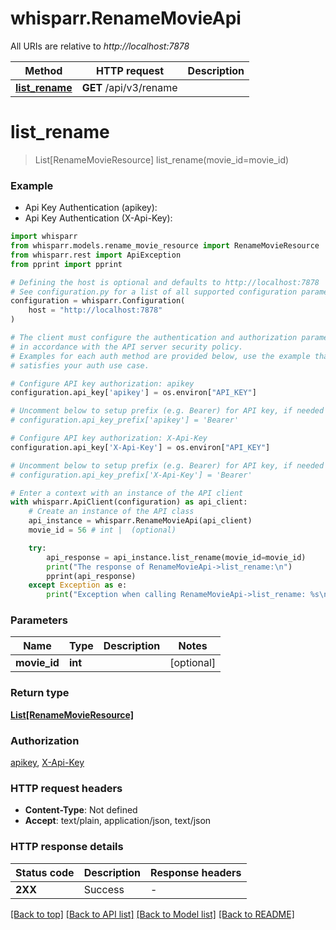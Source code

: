 # whisparr.RenameMovieApi

All URIs are relative to *http://localhost:7878*

Method | HTTP request | Description
------------- | ------------- | -------------
[**list_rename**](RenameMovieApi.md#list_rename) | **GET** /api/v3/rename | 


# **list_rename**
> List[RenameMovieResource] list_rename(movie_id=movie_id)



### Example

* Api Key Authentication (apikey):
* Api Key Authentication (X-Api-Key):

```python
import whisparr
from whisparr.models.rename_movie_resource import RenameMovieResource
from whisparr.rest import ApiException
from pprint import pprint

# Defining the host is optional and defaults to http://localhost:7878
# See configuration.py for a list of all supported configuration parameters.
configuration = whisparr.Configuration(
    host = "http://localhost:7878"
)

# The client must configure the authentication and authorization parameters
# in accordance with the API server security policy.
# Examples for each auth method are provided below, use the example that
# satisfies your auth use case.

# Configure API key authorization: apikey
configuration.api_key['apikey'] = os.environ["API_KEY"]

# Uncomment below to setup prefix (e.g. Bearer) for API key, if needed
# configuration.api_key_prefix['apikey'] = 'Bearer'

# Configure API key authorization: X-Api-Key
configuration.api_key['X-Api-Key'] = os.environ["API_KEY"]

# Uncomment below to setup prefix (e.g. Bearer) for API key, if needed
# configuration.api_key_prefix['X-Api-Key'] = 'Bearer'

# Enter a context with an instance of the API client
with whisparr.ApiClient(configuration) as api_client:
    # Create an instance of the API class
    api_instance = whisparr.RenameMovieApi(api_client)
    movie_id = 56 # int |  (optional)

    try:
        api_response = api_instance.list_rename(movie_id=movie_id)
        print("The response of RenameMovieApi->list_rename:\n")
        pprint(api_response)
    except Exception as e:
        print("Exception when calling RenameMovieApi->list_rename: %s\n" % e)
```



### Parameters


Name | Type | Description  | Notes
------------- | ------------- | ------------- | -------------
 **movie_id** | **int**|  | [optional] 

### Return type

[**List[RenameMovieResource]**](RenameMovieResource.md)

### Authorization

[apikey](../README.md#apikey), [X-Api-Key](../README.md#X-Api-Key)

### HTTP request headers

 - **Content-Type**: Not defined
 - **Accept**: text/plain, application/json, text/json

### HTTP response details

| Status code | Description | Response headers |
|-------------|-------------|------------------|
**2XX** | Success |  -  |

[[Back to top]](#) [[Back to API list]](../README.md#documentation-for-api-endpoints) [[Back to Model list]](../README.md#documentation-for-models) [[Back to README]](../README.md)

